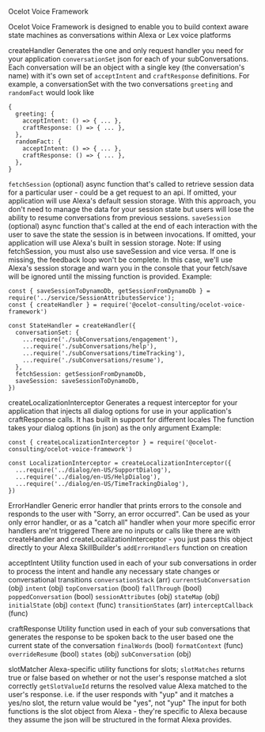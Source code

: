 Ocelot Voice Framework

Ocelot Voice Framework is designed to enable you to build context aware state machines as conversations within Alexa or Lex voice platforms

createHandler
Generates the one and only request handler you need for your application
`conversationSet` json for each of your subConversations. Each conversation will be an object with a single key (the conversation\'s name) with it's own set of `acceptIntent` and `craftResponse` definitions. For example, a conversationSet with the two conversations `greeting` and `randomFact` would look like

```
{
  greeting: {
    acceptIntent: () => { ... },
    craftResponse: () => { ... },
  },
  randomFact: {
    acceptIntent: () => { ... },
    craftResponse: () => { ... },
  },
}
```

`fetchSession` (optional) async function that's called to retrieve session data for a particular user - could be a get request to an api. If omitted, your application will use Alexa's default session storage. With this approach, you don\'t need to manage the data for your session state but users will lose the ability to resume conversations from previous sessions.
`saveSession` (optional) async function that's called at the end of each interaction with the user to save the state the session is in between invocations. If omitted, your application will use Alexa's built in session storage.
Note: If using fetchSession, you must also use saveSession and vice versa. If one is missing, the feedback loop won\'t be complete. In this case, we\'ll use Alexa's session storage and warn you in the console that your fetch/save will be ignored until the missing function is provided.
Example:

```
const { saveSessionToDynamoDb, getSessionFromDynamoDb } = require('../service/SessionAttributesService');
const { createHandler } = require('@ocelot-consulting/ocelot-voice-framework')

const StateHandler = createHandler({
  conversationSet: {
    ...require('./subConversations/engagement'),
    ...require('./subConversations/help'),
    ...require('./subConversations/timeTracking'),
    ...require('./subConversations/resume'),
  },
  fetchSession: getSessionFromDynamoDb,
  saveSession: saveSessionToDynamoDb,
})
```

createLocalizationInterceptor
Generates a request interceptor for your application that injects all dialog options for use in your application's craftResponse calls. It has built in support for different locales
The function takes your dialog options (in json) as the only argument
Example:

```
const { createLocalizationInterceptor } = require('@ocelot-consulting/ocelot-voice-framework')

const LocalizationInterceptor = createLocalizationInterceptor({
  ...require('../dialog/en-US/SupportDialog'),
  ...require('../dialog/en-US/HelpDialog'),
  ...require('../dialog/en-US/TimeTrackingDialog'),
})
```

ErrorHandler
Generic error handler that prints errors to the console and responds to the user with "Sorry, an error occurred". Can be used as your only error handler, or as a "catch all" handler when your more specific error handlers are\'nt triggered
There are no inputs or calls like there are with createHandler and createLocalizationInterceptor - you just pass this object directly to your Alexa SkillBuilder\'s `addErrorHandlers` function on creation

acceptIntent
Utility function used in each of your sub conversations in order to process the intent and handle any necessary state changes or conversational transitions
`conversationStack` (arr)
`currentSubConversation` (obj)
`intent` (obj)
`topConversation` (bool)
`fallThrough` (bool)
`poppedConversation` (bool)
`sessionAttributes` (obj)
`stateMap` (obj)
`initialState` (obj)
`context` (func)
`transitionStates` (arr)
`interceptCallback` (func)

craftResponse
Utility function used in each of your sub conversations that generates the response to be spoken back to the user based one the current state of the conversation
`finalWords` (bool)
`formatContext` (func)
`overrideResume` (bool)
`states` (obj)
`subConversation` (obj)

slotMatcher
Alexa-specific utility functions for slots;
`slotMatches` returns true or false based on whether or not the user's response matched a slot correctly
`getSlotValueId` returns the resolved value Alexa matched to the user\'s response. i.e. if the user responds with "yup" and it matches a yes/no slot, the return value would be "yes", not "yup"
The input for both functions is the slot object from Alexa - they\'re specific to Alexa because they assume the json will be structured in the format Alexa provides.
